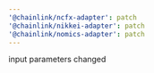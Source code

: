 ```yaml
---
'@chainlink/ncfx-adapter': patch
'@chainlink/nikkei-adapter': patch
'@chainlink/nomics-adapter': patch
---
```


input parameters changed
